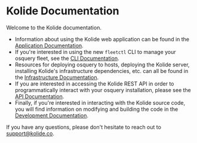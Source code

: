 Kolide Documentation
====================

Welcome to the Kolide documentation.

- Information about using the Kolide web application can be found in the [Application Documentation](./application/README.md).
- If you're interested in using the new `fleetctl` CLI to manage your osquery fleet, see the [CLI Documentation](./cli/README.md).
- Resources for deploying osquery to hosts, deploying the Kolide server, installing Kolide's infrastructure dependencies, etc. can all be found in the [Infrastructure Documentation](./infrastructure/README.md).
- If you are interested in accessing the Kolide REST API in order to programmatically interact with your osquery installation, please see the [API Documentation](./api/README.md).
- Finally, if you're interested in interacting with the Kolide source code, you will find information on modifying and building the code in the [Development Documentation](./development/README.md).

If you have any questions, please don't hesitate to reach out to [support@kolide.co](mailto:support@kolide.co).
